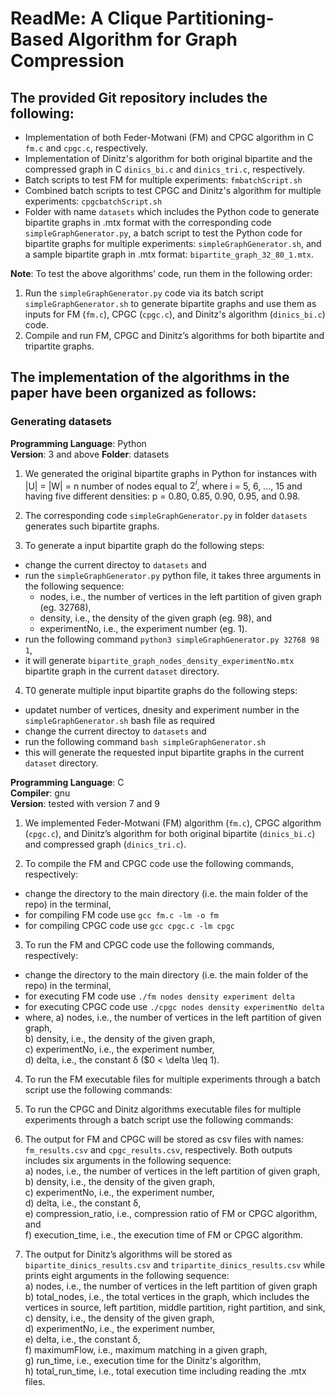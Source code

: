 


# ReadMe: A Clique Partitioning-Based Algorithm for Graph Compression

## The provided Git repository includes the following:

- Implementation of both Feder-Motwani (FM) and CPGC algorithm in C `fm.c` and `cpgc.c`, respectively.
- Implementation of Dinitz's algorithm for both original bipartite and the compressed graph in C `dinics_bi.c` and `dinics_tri.c`, respectively.
- Batch scripts to test FM for multiple experiments: `fmbatchScript.sh`
- Combined batch scripts to test CPGC and Dinitz's algorithm for multiple experiments: `cpgcbatchScript.sh`
- Folder with name `datasets` which includes the Python code to generate bipartite graphs in .mtx format with the corresponding code `simpleGraphGenerator.py`, a batch script to test the Python code for bipartite graphs for multiple experiments: `simpleGraphGenerator.sh`, and a sample bipartite graph in .mtx format: `bipartite_graph_32_80_1.mtx`.

**Note**: To test the above algorithms’ code, run them in the following order:

1. Run the `simpleGraphGenerator.py` code via its batch script `simpleGraphGenerator.sh` to generate bipartite graphs and use them as inputs for FM (`fm.c`), CPGC (`cpgc.c`), and Dinitz's algorithm (`dinics_bi.c`) code.
2. Compile and run FM, CPGC and Dinitz’s algorithms for both bipartite and tripartite graphs.


## The implementation of the algorithms in the paper have been organized as follows:

### Generating datasets

**Programming Language**: Python  
**Version**: 3 and above
**Folder**: datasets
1. We generated the original bipartite graphs in Python for instances with |U| = |W| = n number of nodes equal to $2^i$, where i = 5, 6, ..., 15 and having five different densities: p = 0.80, 0.85, 0.90, 0.95, and 0.98.

2. The corresponding code `simpleGraphGenerator.py` in folder `datasets` generates such bipartite graphs.

3. To generate a input bipartite graph do the following steps:  
-  change the current directoy to `datasets` and
-  run the `simpleGraphGenerator.py` python file, it takes three arguments in the following sequence:
   - nodes, i.e., the number of vertices in the left partition of given graph (eg. 32768),  
   - density, i.e., the density of the given graph (eg. 98), and  
   - experimentNo, i.e., the experiment number (eg. 1).  
-  run the following command ```python3 simpleGraphGenerator.py 32768 98 1```,
-  it will generate `bipartite_graph_nodes_density_experimentNo.mtx` bipartite graph in the current `dataset` directory. 

4. T0 generate multiple input bipartite graphs do the following steps:
- updatet number of vertices, dnesity and experiment number in the `simpleGraphGenerator.sh` bash file as required
- change the current directoy to `datasets` and
- run the following command ```bash simpleGraphGenerator.sh```
- this will generate the requested input bipartite graphs in the current `dataset` directory.


**Programming Language**: C  
**Compiler**: gnu  
**Version**: tested with version 7 and 9

1. We implemented Feder-Motwani (FM) algorithm (`fm.c`), CPGC algorithm (`cpgc.c`), and Dinitz’s algorithm for both original bipartite (`dinics_bi.c`) and compressed graph (`dinics_tri.c`).

2. To compile the FM and CPGC code use the following commands, respectively:
- change the directory to the main directory (i.e. the main folder of the repo) in the terminal,
- for compiling FM code use ```gcc fm.c -lm -o fm```
- for compiling CPGC code use ```gcc cpgc.c -lm cpgc```

3. To run the FM and CPGC code use the following commands, respectively:
- change the directory to the main directory (i.e. the main folder of the repo) in the terminal,
- for executing FM code use ```./fm nodes density experiment delta```
- for executing CPGC code use ```./cpgc nodes density experimentNo delta```
- where, 
   a) nodes, i.e., the number of vertices in the left partition of given graph,  
   b) density, i.e., the density of the given graph,  
   c) experimentNo, i.e., the experiment number,  
   d) delta, i.e., the constant δ ($0 < \delta \leq 1).  

4. To run the FM executable files for multiple experiments through a batch script use the following commands:

8. To run the CPGC and Dinitz algorithms executable files for multiple experiments through a batch script use the following commands:

9. The output for FM and CPGC will be stored as csv files with names: `fm_results.csv` and `cpgc_results.csv`, respectively. Both outputs includes six arguments in the following sequence:  
a) nodes, i.e., the number of vertices in the left partition of given graph,  
b) density, i.e., the density of the given graph,  
c) experimentNo, i.e., the experiment number,  
d) delta, i.e., the constant δ,  
e) compression_ratio, i.e., compression ratio of FM or CPGC algorithm, and  
f) execution_time, i.e., the execution time of FM or CPGC algorithm.  

10. The output for Dinitz’s algorithms will be stored as `bipartite_dinics_results.csv` and `tripartite_dinics_results.csv` while prints eight arguments in the following sequence:  
a) nodes, i.e., the number of vertices in the left partition of given graph  
b) total_nodes, i.e., the total vertices in the graph, which includes the vertices in source, left partition, middle partition, right partition, and sink,  
c) density, i.e., the density of the given graph,  
d) experimentNo, i.e., the experiment number,  
e) delta, i.e., the constant δ,  
f) maximumFlow, i.e., maximum matching in a given graph,  
g) run_time, i.e., execution time for the Dinitz's algorithm,  
h) total_run_time, i.e., total execution time including reading the .mtx files.  







